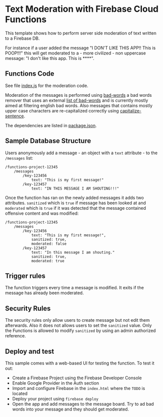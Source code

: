 # Text Moderation with Firebase Cloud Functions

This template shows how to perform server side moderation of text written to a Firebase DB.

For instance if a user added the message "I DON'T LIKE THIS APP!! This is POOP!!!" this will get moderated to a - more civilized - non uppercase message: "I don't like this app. This is ****".


## Functions Code

See file [index.js](index.js) for the moderation code.

Moderation of the messages is performed using [bad-words](https://www.npmjs.com/package/bad-words) a bad words remover that uses an external [list of bad-words](https://github.com/web-mech/badwords-list) and is currently mostly aimed at filtering english bad words. Also messages that contains mostly upper case characters are re-capitalized correctly using [capitalize-sentence](https://www.npmjs.com/package/capitalize-sentence).

The dependencies are listed in [package.json](package.json).


## Sample Database Structure

Users anonymously add a message - an object with a `text` attribute - to the `/messages` list:

```
/functions-project-12345
    /messages
        /key-123456
            text: "This is my first message!"
        /key-123457
            text: "IN THIS MESSAGE I AM SHOUTING!!!"
```

Once the function has ran on the newly added messages it adds two attributes. `sanitized` which is `true` if message has been looked at and `moderated` which is `true` if it was detected that the message contained offensive content and was modified:

```
/functions-project-12345
    /messages
        /key-123456
            text: "This is my first message!",
            sanitized: true,
            moderated: false
        /key-123457
            text: "In this message I am shouting."
            sanitized: true,
            moderated: true
```


## Trigger rules

The function triggers every time a message is modified. It exits if the message has already been moderated.


## Security Rules

The security rules only allow users to create message but not edit them afterwards. Also it does not allows users to set the `sanitized` value. Only the Functions is allowed to modify `sanitized` by using an admin authorized reference.


## Deploy and test

This sample comes with a web-based UI for testing the function. To test it out:

 - Create a Firebase Project using the Firebase Developer Console
 - Enable Google Provider in the Auth section
 - Import and configure Firebase in the `index.html` where the `TODO` is located
 - Deploy your project using `firebase deploy`
 - Open the app and add messages to the message board. Try to ad bad words into your message and they should get moderated.

